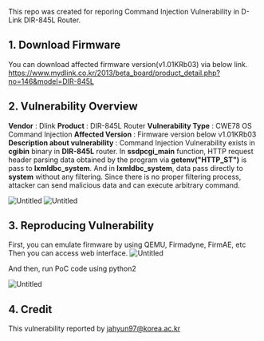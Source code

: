 This repo was created for reporing Command Injection Vulnerability in D-Link DIR-845L Router.

## 1. Download Firmware
You can download affected firmware version(v1.01KRb03) via below link.  
https://www.mydlink.co.kr/2013/beta_board/product_detail.php?no=146&model=DIR-845L

## 2. Vulnerability Overview
**Vendor** : Dlink
**Product** : DIR-845L Router
**Vulnerability Type** : CWE78 OS Command Injection
**Affected Version** : Firmware version below v1.01KRb03
**Description about vulnerability** : Command Injection Vulnerability exists in **cgibin** binary in **DIR-845L** router. In **ssdpcgi_main** function, HTTP request header parsing data obtained by the program via **getenv("HTTP_ST")** is pass to **lxmldbc_system**. And in **lxmldbc_system**, data pass directly to **system** without any filtering. Since there is no proper filtering process, attacker can send malicious data and can execute arbitrary command.

![Untitled](https://github.com/jahyun97/Report/assets/54326150/f7749a07-bd62-447b-8b37-a395cf76cdf8)
![Untitled](https://github.com/jahyun97/Report/assets/54326150/1e71c8d3-f997-4ea8-8e8a-7458802cac47)

## 3. Reproducing Vulnerability
First, you can emulate firmware by using QEMU, Firmadyne, FirmAE, etc
Then you can access web interface.
![Untitled](https://github.com/jahyun97/Report/assets/54326150/c18a832f-3b65-4fad-b371-957a9aef9db6)

And then, run PoC code using python2

![Untitled](https://github.com/jahyun97/Report/assets/54326150/0bd4662b-b538-47f3-bdd4-6fae31c1d7fb)


## 4. Credit
This vulnerability reported by jahyun97@korea.ac.kr
